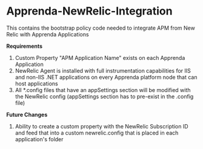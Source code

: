 Apprenda-NewRelic-Integration
=============================

This contains the bootstrap policy code needed to integrate APM from New Relic with Apprenda Applications

**Requirements**
1. Custom Property "APM Application Name" exists on each Apprenda Application
2. NewRelic Agent is installed with full instrumentation capabilities for IIS and non-IIS .NET applications on every Apprenda platform node that can host applications
3. All *.config files that have an appSettings section will be modified with the NewRelic config (appSettings section has to pre-exist in the .config file)

**Future Changes**
1. Ability to create a custom property with the NewRelic Subscription ID and feed that into a custom newrelic.config that is placed in each application's folder
